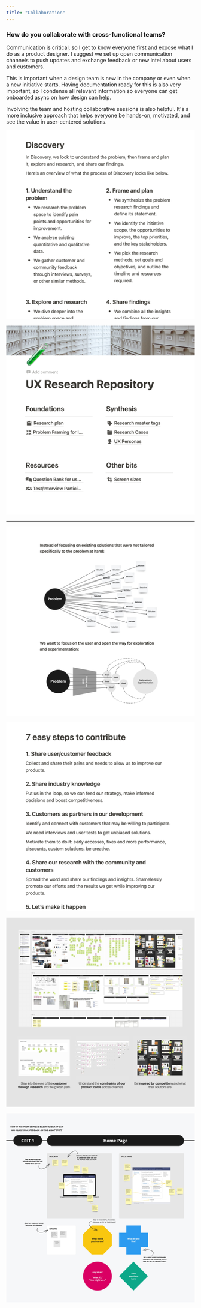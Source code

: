 ```yaml
---
title: "Collaboration"
---
```

### How do you collaborate with cross-functional teams?

Communication is critical, so I get to know everyone first and expose what I do as a product designer. I suggest we set up open communication channels to push updates and exchange feedback or new intel about users and customers.

This is important when a design team is new in the company or even when a new initiative starts. Having documentation ready for this is also very important, so I condense all relevant information so everyone can get onboarded async on how design can help.

Involving the team and hosting collaborative sessions is also helpful. It's a more inclusive approach that helps everyone be hands-on, motivated, and see the value in user-centered solutions.

![Documentation snippet about the Discovery process in design.](../../assets/doc-process.png "I assisted in documenting the methodology and contribution models for Percona's newly established design team.")

![Documentation snippet of the UX Research Repository home page.](../../assets/doc-repo.png "I set up multiple frameworks to build our tools at Percona to support the research practice.")

---

![Diagram illustrating the difference between focusing on a solution prematurely and focusing on a method of understanding the users' needs to find a solution.](../../assets/doc-problem.png "I delved into raising awareness about problem-solving by crafting educational artifacts focused on the design process.")

![Documentation snippet detailing how to contribute to the design process.](../../assets/doc-contribute.png "I always provide easily understandable information to our colleagues, so they can easily reach us and contribute.")

![Whiteboard screenshots illustrate the collaboration trail left from a workshop session.](../../assets/workshop.png "I advocate participating in a workshop or any other collaborative session to gather different expertise on solving users' problems.")

![Whiteboard screenshot showing a part of the critique process with design and fields on the side to ask for participants' feedback.](../../assets/critique.png "I developed a critique framework to ask for more and faster feedback on designs that is based on async collaboration, improving efficiency and product quality even before deployment.")